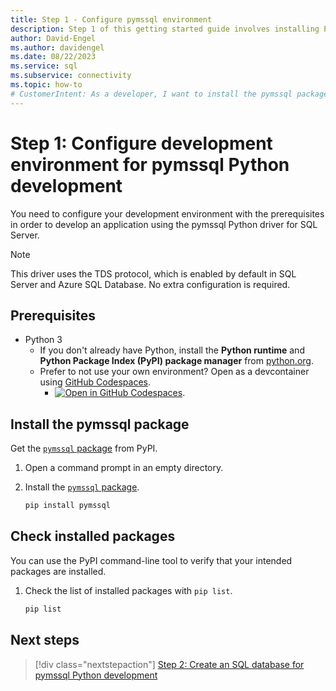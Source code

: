 ```yaml
---
title: Step 1 - Configure pymssql environment
description: Step 1 of this getting started guide involves installing Python, the Microsoft ODBC Driver for SQL Server, and pymssql into your development environment.
author: David-Engel
ms.author: davidengel
ms.date: 08/22/2023
ms.service: sql
ms.subservice: connectivity
ms.topic: how-to
# CustomerIntent: As a developer, I want to install the pymssql package so that I can connect to SQL with Python code.
---
```


# Step 1: Configure development environment for pymssql Python development

You need to configure your development environment with the prerequisites in order to develop an application using the pymssql Python driver for SQL Server.

> [!NOTE]
> This driver uses the TDS protocol, which is enabled by default in SQL Server and Azure SQL Database.  No extra configuration is required.

## Prerequisites

- Python 3
  - If you don't already have Python, install the **Python runtime** and **Python Package Index (PyPI) package manager** from [python.org](https://www.python.org/downloads/).  
  - Prefer to not use your own environment? Open as a devcontainer using [GitHub Codespaces](https://github.com/features/codespaces).
    - [![Open in GitHub Codespaces](https://github.com/codespaces/badge.svg)](https://codespaces.new/github/codespaces-blank?quickstart=1).

## Install the pymssql package

Get the [`pymssql` package](https://pypi.org/project/pymssql/) from PyPI.

1. Open a command prompt in an empty directory.

1. Install the [`pymssql` package](https://pypi.org/project/pymssql/).

    ```bash
    pip install pymssql
    ```

## Check installed packages

You can use the PyPI command-line tool to verify that your intended packages are installed.

1. Check the list of installed packages with `pip list`.

    ```bash
    pip list
    ```

## Next steps

> [!div class="nextstepaction"]
> [Step 2: Create an SQL database for pymssql Python development](step-2-create-a-sql-database-for-pymssql-python-development.md)
